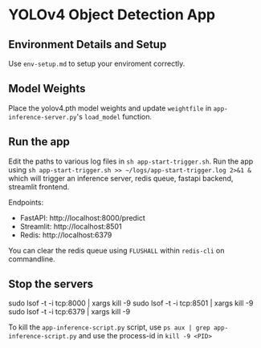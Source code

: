 # YOLOv4 Object Detection App

## Environment Details and Setup
Use `env-setup.md` to setup your enviroment correctly.

## Model Weights
Place the yolov4.pth model weights and update `weightfile`  in `app-inference-server.py`'s `load_model` function.

## Run the app
Edit the paths to various log files in `sh app-start-trigger.sh`.
Run the app using `sh app-start-trigger.sh >> ~/logs/app-start-trigger.log 2>&1 &` which will trigger an inference server, redis queue, fastapi backend, streamlit frontend.

Endpoints:
 - FastAPI: http://localhost:8000/predict
 - Streamlit: http://localhost:8501
 - Redis: http://localhost:6379

You can clear the redis queue using `FLUSHALL` within `redis-cli` on commandline.

## Stop the servers
sudo lsof -t -i tcp:8000 | xargs kill -9
sudo lsof -t -i tcp:8501 | xargs kill -9
sudo lsof -t -i tcp:6379 | xargs kill -9

To kill the `app-inference-script.py` script, use `ps aux | grep app-inference-script.py` and use the process-id in `kill -9 <PID>`

